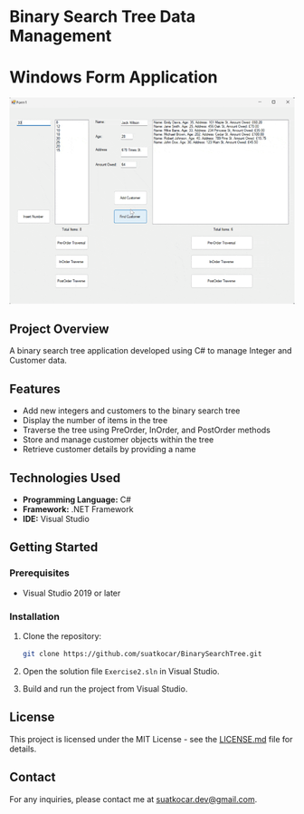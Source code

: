 # Binary Search Tree Data Management
# Windows Form Application

![BST Demo](screenshots/bst-demo.gif)

## Project Overview

A binary search tree application developed using C# to manage Integer and Customer data.

## Features

- Add new integers and customers to the binary search tree
- Display the number of items in the tree
- Traverse the tree using PreOrder, InOrder, and PostOrder methods
- Store and manage customer objects within the tree
- Retrieve customer details by providing a name

## Technologies Used

- **Programming Language:** C#
- **Framework:** .NET Framework
- **IDE:** Visual Studio

## Getting Started

### Prerequisites

- Visual Studio 2019 or later

### Installation

1. Clone the repository:

   ```bash
   git clone https://github.com/suatkocar/BinarySearchTree.git
   ```

2. Open the solution file `Exercise2.sln` in Visual Studio.

3. Build and run the project from Visual Studio.

## License

This project is licensed under the MIT License - see the [LICENSE.md](LICENSE.md) file for details.

## Contact

For any inquiries, please contact me at suatkocar.dev@gmail.com.